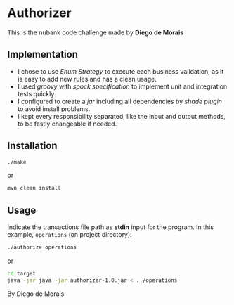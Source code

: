 # Authorizer

This is the nubank code challenge made by **Diego de Morais**

## Implementation

- I chose to use *Enum Strategy* to execute each business validation, as it is easy to add new rules and has a clean usage.
- I used *groovy* with *spock specification* to implement unit and integration tests quickly.
- I configured to create a *jar* including all dependencies by *shade plugin* to avoid install problems.
- I kept every responsibility separated, like the input and output methods, to be fastly changeable if needed.

## Installation

```bash
./make
```
or
```bash
mvn clean install
```

## Usage

Indicate the transactions file path as **stdin** input for the program. In this example, `operations` (on project directory):

```bash
./authorize operations
```
or
```bash
cd target
java -jar java -jar authorizer-1.0.jar < ../operations
```


By Diego de Morais
